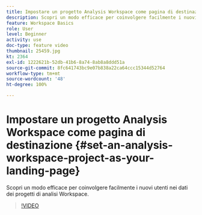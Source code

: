 ```yaml
---
title: Impostare un progetto Analysis Workspace come pagina di destinazione
description: Scopri un modo efficace per coinvolgere facilmente i nuovi utenti nei dati dei progetti di analisi Workspace
feature: Workspace Basics
role: User
level: Beginner
activity: use
doc-type: feature video
thumbnail: 25459.jpg
kt: 2364
exl-id: 1222621b-52db-41b6-8a74-8ab8a8ddd51a
source-git-commit: 8fc641743bc9e07b838a22ca64ccc15344d52764
workflow-type: tm+mt
source-wordcount: '48'
ht-degree: 100%

---
```


# Impostare un progetto Analysis Workspace come pagina di destinazione {#set-an-analysis-workspace-project-as-your-landing-page}

Scopri un modo efficace per coinvolgere facilmente i nuovi utenti nei dati dei progetti di analisi Workspace.

>[!VIDEO](https://video.tv.adobe.com/v/327933/?quality=12&learn=on&captions=ita)
